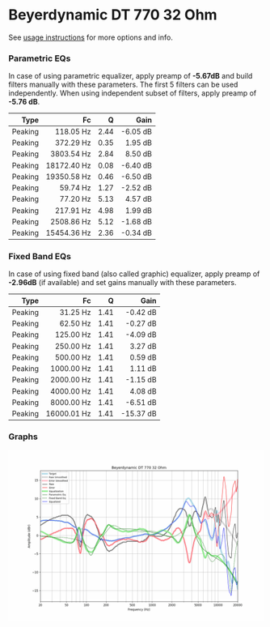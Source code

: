 # Beyerdynamic DT 770 32 Ohm
See [usage instructions](https://github.com/jaakkopasanen/AutoEq#usage) for more options and info.

### Parametric EQs
In case of using parametric equalizer, apply preamp of **-5.67dB** and build filters manually
with these parameters. The first 5 filters can be used independently.
When using independent subset of filters, apply preamp of **-5.76 dB**.

| Type    | Fc          |    Q | Gain     |
|--------:|------------:|-----:|---------:|
| Peaking | 118.05 Hz   | 2.44 | -6.05 dB |
| Peaking | 372.29 Hz   | 0.35 | 1.95 dB  |
| Peaking | 3803.54 Hz  | 2.84 | 8.50 dB  |
| Peaking | 18172.40 Hz | 0.08 | -6.40 dB |
| Peaking | 19350.58 Hz | 0.46 | -6.50 dB |
| Peaking | 59.74 Hz    | 1.27 | -2.52 dB |
| Peaking | 77.20 Hz    | 5.13 | 4.57 dB  |
| Peaking | 217.91 Hz   | 4.98 | 1.99 dB  |
| Peaking | 2508.86 Hz  | 5.12 | -1.68 dB |
| Peaking | 15454.36 Hz | 2.36 | -0.34 dB |

### Fixed Band EQs
In case of using fixed band (also called graphic) equalizer, apply preamp of **-2.96dB**
(if available) and set gains manually with these parameters.

| Type    | Fc          |    Q | Gain      |
|--------:|------------:|-----:|----------:|
| Peaking | 31.25 Hz    | 1.41 | -0.42 dB  |
| Peaking | 62.50 Hz    | 1.41 | -0.27 dB  |
| Peaking | 125.00 Hz   | 1.41 | -4.09 dB  |
| Peaking | 250.00 Hz   | 1.41 | 3.27 dB   |
| Peaking | 500.00 Hz   | 1.41 | 0.59 dB   |
| Peaking | 1000.00 Hz  | 1.41 | 1.11 dB   |
| Peaking | 2000.00 Hz  | 1.41 | -1.15 dB  |
| Peaking | 4000.00 Hz  | 1.41 | 4.08 dB   |
| Peaking | 8000.00 Hz  | 1.41 | -6.51 dB  |
| Peaking | 16000.01 Hz | 1.41 | -15.37 dB |

### Graphs
![](./Beyerdynamic%20DT%20770%2032%20Ohm.png)